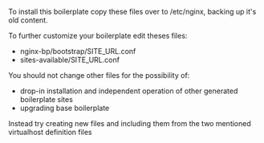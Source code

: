 To install this boilerplate copy these files over to /etc/nginx, backing up it's old content.

To further customize your boilerplate edit theses files:
 * nginx-bp/bootstrap/SITE_URL.conf
 * sites-available/SITE_URL.conf

You should not change other files for the possibility of:
 * drop-in installation and independent operation of other generated boilerplate sites 
 * upgrading base boilerplate

Instead try creating new files and including them from the two mentioned virtualhost definition files